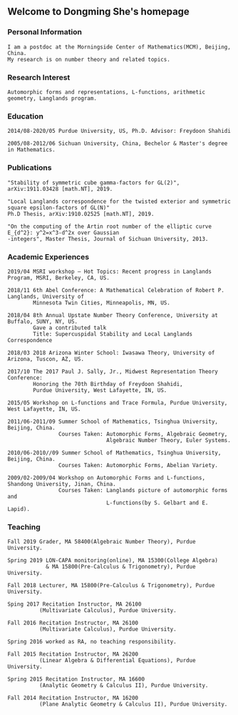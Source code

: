 ## Welcome to Dongming She's homepage

### Personal Information
    I am a postdoc at the Morningside Center of Mathematics(MCM), Beijing, China. 
    My research is on number theory and related topics.
    
### Research Interest
    Automorphic forms and representations, L-functions, arithmetic geometry, Langlands program.
    
### Education
    2014/08-2020/05 Purdue University, US, Ph.D. Advisor: Freydoon Shahidi
    
    2005/08-2012/06 Sichuan University, China, Bechelor & Master's degree in Mathematics.
    
### Publications
    "Stability of symmetric cube gamma-factors for GL(2)", arXiv:1911.03428 [math.NT], 2019.
    
    "Local Langlands correspondence for the twisted exterior and symmetric square epsilon-factors of GL(N)"
    Ph.D Thesis, arXiv:1910.02525 [math.NT], 2019.
    
    "On the computing of the Artin root number of the elliptic curve E_{d^2}: y^2=x^3-d^2x over Gaussian 
    -integers", Master Thesis, Journal of Sichuan University, 2013.

### Academic Experiences
    2019/04 MSRI workshop – Hot Topics: Recent progress in Langlands Program, MSRI, Berkeley, CA, US.
    
    2018/11 6th Abel Conference: A Mathematical Celebration of Robert P. Langlands, University of 
            Minnesota Twin Cities, Minneapolis, MN, US.
    
    2018/04 8th Annual Upstate Number Theory Conference, University at Buffalo, SUNY, NY, US.  
            Gave a contributed talk
            Title: Supercuspidal Stability and Local Langlands Correspondence
            
    2018/03 2018 Arizona Winter School: Iwasawa Theory, University of Arizona, Tuscon, AZ, US.
    
    2017/10 The 2017 Paul J. Sally, Jr., Midwest Representation Theory Conference: 
            Honoring the 70th Birthday of Freydoon Shahidi, 
            Purdue University, West Lafayette, IN, US.
    
    2015/05 Workshop on L-functions and Trace Formula, Purdue University, West Lafayette, IN, US.
    
    2011/06-2011/09 Summer School of Mathematics, Tsinghua University, Beijing, China. 
                    Courses Taken: Automorphic Forms, Algebraic Geometry, 
                                   Algebraic Number Theory, Euler Systems.
    
    2010/06-2010//09 Summer School of Mathematics, Tsinghua University, Beijing, China. 
                    Courses Taken: Automorphic Forms, Abelian Variety.
    
    2009/02-2009/04 Workshop on Automorphic Forms and L-functions, Shandong University, Jinan, China. 
                    Courses Taken: Langlands picture of automorphic forms and 
                                   L-functions(by S. Gelbart and E. Lapid).
    
### Teaching
    Fall 2019 Grader, MA 58400(Algebraic Number Theory), Purdue University.
    
    Spring 2019 LON-CAPA monitoring(online), MA 15300(College Algebra) 
                & MA 15800(Pre-Calculus & Trigonometry), Purdue University.
    
    Fall 2018 Lecturer, MA 15800(Pre-Calculus & Trigonometry), Purdue University.
    
    Sping 2017 Recitation Instructor, MA 26100
              (Multivariate Calculus), Purdue University.
    
    Fall 2016 Recitation Instructor, MA 26100
              (Multivariate Calculus), Purdue University.
    
    Spring 2016 worked as RA, no teaching responsibility.
    
    Fall 2015 Recitation Instructor, MA 26200
              (Linear Algebra & Differential Equations), Purdue University.
    
    Spring 2015 Recitation Instructor, MA 16600
              (Analytic Geometry & Calculus II), Purdue University.
    
    Fall 2014 Recitation Instructor, MA 16200
              (Plane Analytic Geometry & Calculus II), Purdue University.

